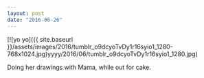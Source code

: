 ```yaml
---
layout: post
date: "2016-06-26"
---
```


[![yo yo]({{ site.baseurl }}/assets/images/2016/tumblr_o9dcyoTvDy1r16syio1_1280-768x1024.jpg)yyyy/2016/06/tumblr_o9dcyoTvDy1r16syio1_1280.jpg)

Doing her drawings with Mama, while out for cake.
